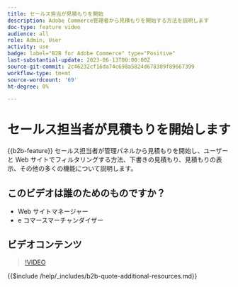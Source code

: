```yaml
---
title: セールス担当が見積もりを開始
description: Adobe Commerce管理者から見積もりを開始する方法を説明します
doc-type: feature video
audience: all
role: Admin, User
activity: use
badge: label="B2B for Adobe Commerce" type="Positive"
last-substantial-update: 2023-06-13T00:00:00Z
source-git-commit: 2c46232cf16da74c698a5824d678389f89667399
workflow-type: tm+mt
source-wordcount: '69'
ht-degree: 0%

---
```


# セールス担当者が見積もりを開始します

{{b2b-feature}}
セールス担当者が管理パネルから見積もりを開始し、ユーザーと Web サイトでフィルタリングする方法、下書きの見積もり、見積もりの表示、その他の多くの機能について説明します。

## このビデオは誰のためのものですか？

- Web サイトマネージャー
- e コマースマーチャンダイザー

## ビデオコンテンツ

>[!VIDEO](https://video.tv.adobe.com/v/3420390?learn=on)

{{$include /help/_includes/b2b-quote-additional-resources.md}}
